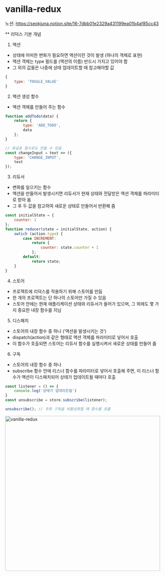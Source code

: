 # vanilla-redux

노션: https://seokjuna.notion.site/16-7dbb01e2329a431199ea01b4af85cc43

** 리덕스 기본 개념<br>
1. 액션
- 상태에 어떠한 변화가 필요하면 액션이란 것이 발생 (하나의 객체로 표현)
- 액션 객체는 type 필드를 (액션의 이름) 반드시 가지고 있어야 함
- 그 외의 값들은 나중에 상태 업데이트할 때 참고해야할 값
```jsx
{
	type: 'TOGGLE_VALUE'
}
```

2. 액션 생성 함수
- 액션 객체를 만들어 주는 함수
```jsx
function addTodo(data) {
	return {
		type: 'ADD_TODO',
		data
	};
}

// 화살표 함수로도 만들 수 있음
const changeInput = text => ({
	type: 'CHANGE_INPUT',
	text
});
```
3. 리듀서
- 변화를 일으키는 함수
- 액션을 만들어서 발생시키면 리듀서가 현재 상태와 전달받은 액션 객체를 파라미터로 받아 옴
- 그 후 두 값을 참고하여 새로운 상태로 만들어서 반환해 줌
```jsx
const initialState = {
	counter: 1
};
function reducer(state = initialState, action) {
	swtich (action.type) {
		case INCREMENT:
			return {
				counter: state.counter + 1
			};
		default:
			return state;
	}
}
```

4. 스토어
- 프로젝트에 리덕스를 적용하기 위해 스토어를 만듬
- 한 개의 프로젝트는 단 하나의 스토어만 가질 수 있음
- 스토어 안에는 현재 애플리케이션 상태와 리듀서가 들어가 있으며, 그 외에도 몇 가지 중요한 내장 함수를 지님

5. 디스패치
- 스토어의 내장 함수 중 하나 (’액션을 발생시키는 것’)
- dispatch(action)과 같은 형태로 액션 객체를 파라미터로 넣어서 호출
- 이 함수가 호출되면 스토어는 리듀서 함수를 실행시켜서 새로운 상태를 만들어 줌

6. 구독
- 스토어의 내장 함수 중 하나
- subscribe 함수 안에 리스너 함수를 파라미터로 넣어서 호출해 주면, 이 리스너 함수가 액션이 디스패치되어 상태가 업데이트될 때마다 호출
```jsx
const listener = () => {
	console.log('상태가 업데이트됨')
}
const unsubscribe = store.subscribe(listener);

unsubscribe(); // 추후 구독을 비활성화할 때 함수를 호출
```

<img width="500" alt="vanilla-redux" src="https://user-images.githubusercontent.com/102382351/207565552-551ea867-4778-47ca-8432-88a987566957.png">
